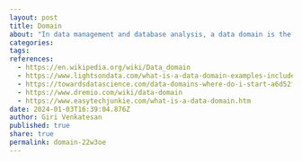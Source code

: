 ```yaml
---
layout: post
title: Domain
about: "In data management and database analysis, a data domain is the collection of values that a data element may contain. The rule for determining the domain boundary may be as simple as a data type with an enumerated list of values."
categories:
tags:
references:
  - https://en.wikipedia.org/wiki/Data_domain
  - https://www.lightsondata.com/what-is-a-data-domain-examples-included
  - https://towardsdatascience.com/data-domains-where-do-i-start-a6d52fef95d1
  - https://www.dremio.com/wiki/data-domain
  - https://www.easytechjunkie.com/what-is-a-data-domain.htm
date: 2024-01-03T16:39:04.876Z
author: Giri Venkatesan
published: true
share: true
permalink: domain-22w3oe
---
```

